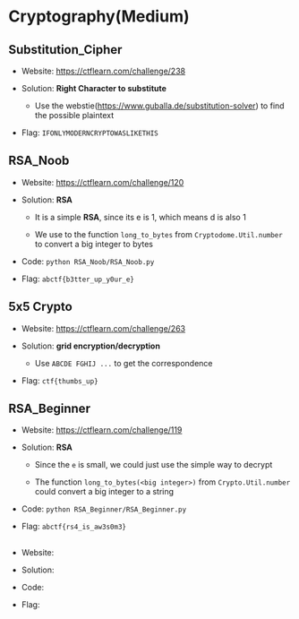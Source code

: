 # Cryptography(Medium)

## Substitution_Cipher

* Website: https://ctflearn.com/challenge/238

* Solution: **Right Character to substitute**

    * Use the webstie(https://www.guballa.de/substitution-solver) to find the possible plaintext


* Flag: ```IFONLYMODERNCRYPTOWASLIKETHIS```

## RSA_Noob

* Website: https://ctflearn.com/challenge/120

* Solution: **RSA**

    * It is a simple **RSA**, since its e is 1, which means d is also 1

    * We use to the function ```long_to_bytes``` from ```Cryptodome.Util.number``` to convert a big integer to bytes

* Code: ```python RSA_Noob/RSA_Noob.py```

* Flag: ```abctf{b3tter_up_y0ur_e}```

## 5x5 Crypto

* Website: https://ctflearn.com/challenge/263

* Solution: **grid encryption/decryption**

    * Use ```ABCDE FGHIJ ...``` to get the correspondence

* Flag: ```ctf{thumbs_up}```

## RSA_Beginner

* Website: https://ctflearn.com/challenge/119

* Solution: **RSA**

    * Since the ```e``` is small, we could just use the simple way to decrypt

    * The function ```long_to_bytes(<big integer>)``` from ```Crypto.Util.number``` could convert a big integer to a string

* Code: ```python RSA_Beginner/RSA_Beginner.py```

* Flag: ```abctf{rs4_is_aw3s0m3}```

## 

* Website:

* Solution: 

* Code: 

* Flag: 